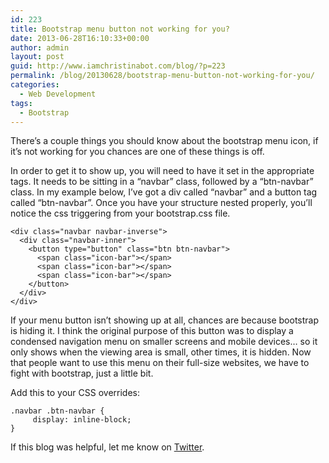 ```yaml
---
id: 223
title: Bootstrap menu button not working for you?
date: 2013-06-28T16:10:33+00:00
author: admin
layout: post
guid: http://www.iamchristinabot.com/blog/?p=223
permalink: /blog/20130628/bootstrap-menu-button-not-working-for-you/
categories:
  - Web Development
tags:
  - Bootstrap
---
```

There&#8217;s a couple things you should know about the bootstrap menu icon, if it&#8217;s not working for you chances are one of these things is off.

In order to get it to show up, you will need to have it set in the appropriate tags. It needs to be sitting in a &#8220;navbar&#8221; class, followed by a &#8220;btn-navbar&#8221; class. In my example below, I&#8217;ve got a div called &#8220;navbar&#8221; and a button tag called &#8220;btn-navbar&#8221;. Once you have your structure nested properly, you&#8217;ll notice the css triggering from your bootstrap.css file.


    <div class="navbar navbar-inverse">
      <div class="navbar-inner">
        <button type="button" class="btn btn-navbar">
          <span class="icon-bar"></span>
          <span class="icon-bar"></span>
          <span class="icon-bar"></span>
        </button>
      </div>
    </div>


If your menu button isn&#8217;t showing up at all, chances are because bootstrap is hiding it. I think the original purpose of this button was to display a condensed navigation menu on smaller screens and mobile devices&#8230; so it only shows when the viewing area is small, other times, it is hidden. Now that people want to use this menu on their full-size websites, we have to fight with bootstrap, just a little bit.

Add this to your CSS overrides:


    .navbar .btn-navbar {
         display: inline-block;
    }


If this blog was helpful, let me know on [Twitter](https://twitter.com/iamchristinabot).
